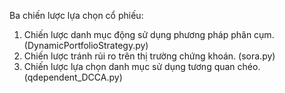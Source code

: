 Ba chiến lược lựa chọn cổ phiếu:
1. Chiến lược danh mục động sử dụng phương pháp phân cụm. (DynamicPortfolioStrategy.py)
2. Chiến lược tránh rủi ro trên thị trường chứng khoán. (sora.py)
3. Chiến lược lựa chọn danh mục sử dụng tương quan chéo. (qdependent_DCCA.py)
